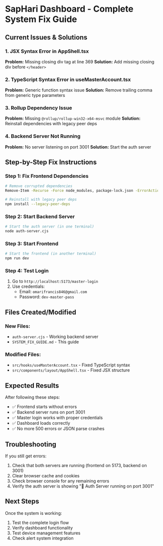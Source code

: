 # SapHari Dashboard - Complete System Fix Guide

## Current Issues & Solutions

### 1. JSX Syntax Error in AppShell.tsx
**Problem:** Missing closing div tag at line 369
**Solution:** Add missing closing div before `</header>`

### 2. TypeScript Syntax Error in useMasterAccount.tsx  
**Problem:** Generic function syntax issue
**Solution:** Remove trailing comma from generic type parameters

### 3. Rollup Dependency Issue
**Problem:** Missing `@rollup/rollup-win32-x64-msvc` module
**Solution:** Reinstall dependencies with legacy peer deps

### 4. Backend Server Not Running
**Problem:** No server listening on port 3001
**Solution:** Start the auth server

## Step-by-Step Fix Instructions

### Step 1: Fix Frontend Dependencies
```bash
# Remove corrupted dependencies
Remove-Item -Recurse -Force node_modules, package-lock.json -ErrorAction SilentlyContinue

# Reinstall with legacy peer deps
npm install --legacy-peer-deps
```

### Step 2: Start Backend Server
```bash
# Start the auth server (in one terminal)
node auth-server.cjs
```

### Step 3: Start Frontend
```bash
# Start the frontend (in another terminal)  
npm run dev
```

### Step 4: Test Login
1. Go to `http://localhost:5173/master-login`
2. Use credentials:
   - Email: `omarifrancis846@gmail.com`
   - Password: `dev-master-pass`

## Files Created/Modified

### New Files:
- `auth-server.cjs` - Working backend server
- `SYSTEM_FIX_GUIDE.md` - This guide

### Modified Files:
- `src/hooks/useMasterAccount.tsx` - Fixed TypeScript syntax
- `src/components/layout/AppShell.tsx` - Fixed JSX structure

## Expected Results

After following these steps:
- ✅ Frontend starts without errors
- ✅ Backend server runs on port 3001
- ✅ Master login works with proper credentials
- ✅ Dashboard loads correctly
- ✅ No more 500 errors or JSON parse crashes

## Troubleshooting

If you still get errors:
1. Check that both servers are running (frontend on 5173, backend on 3001)
2. Clear browser cache and cookies
3. Check browser console for any remaining errors
4. Verify the auth server is showing "🚀 Auth Server running on port 3001"

## Next Steps

Once the system is working:
1. Test the complete login flow
2. Verify dashboard functionality
3. Test device management features
4. Check alert system integration




